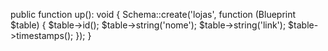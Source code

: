 public function up(): void
{
    Schema::create('lojas', function (Blueprint $table) {
        $table->id();
        $table->string('nome');
        $table->string('link');
        $table->timestamps();
    });
}

